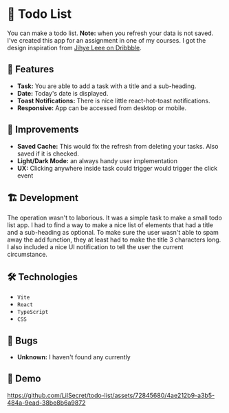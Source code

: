 # 📃 Todo List

You can make a todo list. **Note:** when you refresh your data is not saved. I've created this app for an assignment in one of my courses. I got the design inspiration from [Jihye Leee on Dribbble](https://dribbble.com/shots/3384144-Hello-Dribbble).

## 🚀 Features

- **Task:** You are able to add a task with a title and a sub-heading.
- **Date:** Today's date is displayed.
- **Toast Notifications:** There is nice little react-hot-toast notifications.
- **Responsive:** App can be accessed from desktop or mobile.

## 🤔 Improvements

- **Saved Cache:** This would fix the refresh from deleting your tasks. Also saved if it is checked.
- **Light/Dark Mode:** an always handy user implementation
- **UX:** Clicking anywhere inside task could trigger would trigger the click event

## 🏗️ Development

The operation wasn't to laborious. It was a simple task to make a small todo list app. I had to find a way to make a nice list of elements that had a title and a sub-heading as optional. To make sure the user wasn't able to spam away the add function, they at least had to make the title 3 characters long. I also included a nice UI notification to tell the user the current circumstance.

## 🛠️ Technologies

- `Vite`
- `React`
- `TypeScript`
- `CSS`

## 🐞 Bugs

- **Unknown:** I haven't found any currently

## 🎥 Demo

https://github.com/LilSecret/todo-list/assets/72845680/4ae212b9-a3b5-484a-9ead-38be8b6a9872
